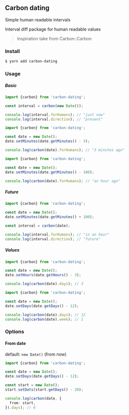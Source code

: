 ## Carbon dating 

Simple human readable intervals

Interval diff package for human readable values

> Inspiration take from Carbon::Carbon

### Install
```bash
$ yarn add carbon-dating
```

### Usage 


##### Basic

```ts
import {carbon} from 'carbon-dating';

const interval = carbon(new Date());

console.log(interval.forHumans); // "just now"
console.log(interval.direction); // "present"
```

```ts
import {carbon} from 'carbon-dating';

const date = new Date();
date.setMinutes(date.getMinutes() - 3);

console.log(carbon(date).forHumans); // "3 minutes ago"
```

```ts
import {carbon} from 'carbon-dating';

const date = new Date();
date.setMinutes(date.getMinutes() - 100);

console.log(carbon(date).forHumans); // "an hour ago"
```

##### Future

```ts
import {carbon} from 'carbon-dating';

const date = new Date();
date.setMinutes(date.getMinutes() + 100);

const interval = carbon(date);

console.log(interval.forHumans); // "in an hour"
console.log(interval.direction); // "future"
```

##### Values
```ts
import {carbon} from 'carbon-dating';

const date = new Date();
date.setHours(date.getHours() - 3);

console.log(carbon(date).days); // 3
```

```ts
import {carbon} from 'carbon-dating';

const date = new Date();
date.setDays(date.getDays() - 12);

console.log(carbon(date).days); // 12
console.log(carbon(date).week); // 1
```

### Options


#### From date

default: `new Date()` (from now)

```ts
import {carbon} from 'carbon-dating';

const date = new Date();
date.setDays(date.getDays() - 12);

const start = new Date();
start.setDats(start.getDays() - 20);

console.log(carbon(date, {
  from: start,
}).days); // 8
```
